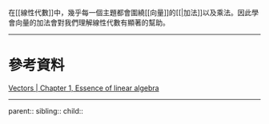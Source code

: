 在[[線性代數]]中，幾乎每一個主題都會圍繞[[向量]]的[[|加法]]以及乘法。因此學會向量的加法會對我們理解線性代數有顯著的幫助。

- - -
# 參考資料
[Vectors | Chapter 1, Essence of linear algebra](https://www.youtube.com/watch?v=fNk_zzaMoSs&list=PLZHQObOWTQDPD3MizzM2xVFitgF8hE_ab&index=3)
- - -
parent::
sibling::
child::